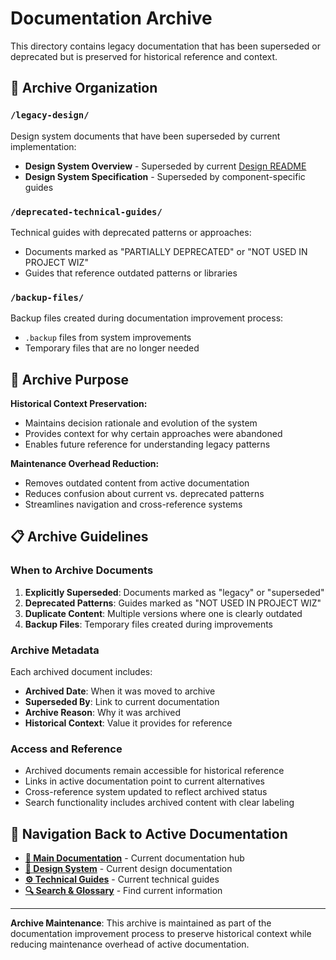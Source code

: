 # Documentation Archive

This directory contains legacy documentation that has been superseded or deprecated but is preserved for historical reference and context.

## 📂 Archive Organization

### `/legacy-design/`

Design system documents that have been superseded by current implementation:

- **Design System Overview** - Superseded by current [Design README](../design/README.md)
- **Design System Specification** - Superseded by component-specific guides

### `/deprecated-technical-guides/`

Technical guides with deprecated patterns or approaches:

- Documents marked as "PARTIALLY DEPRECATED" or "NOT USED IN PROJECT WIZ"
- Guides that reference outdated patterns or libraries

### `/backup-files/`

Backup files created during documentation improvement process:

- `.backup` files from system improvements
- Temporary files that are no longer needed

## 🎯 Archive Purpose

**Historical Context Preservation:**

- Maintains decision rationale and evolution of the system
- Provides context for why certain approaches were abandoned
- Enables future reference for understanding legacy patterns

**Maintenance Overhead Reduction:**

- Removes outdated content from active documentation
- Reduces confusion about current vs. deprecated patterns
- Streamlines navigation and cross-reference systems

## 📋 Archive Guidelines

### When to Archive Documents

1. **Explicitly Superseded**: Documents marked as "legacy" or "superseded"
2. **Deprecated Patterns**: Guides marked as "NOT USED IN PROJECT WIZ"
3. **Duplicate Content**: Multiple versions where one is clearly outdated
4. **Backup Files**: Temporary files created during improvements

### Archive Metadata

Each archived document includes:

- **Archived Date**: When it was moved to archive
- **Superseded By**: Link to current documentation
- **Archive Reason**: Why it was archived
- **Historical Context**: Value it provides for reference

### Access and Reference

- Archived documents remain accessible for historical reference
- Links in active documentation point to current alternatives
- Cross-reference system updated to reflect archived status
- Search functionality includes archived content with clear labeling

## 🔗 Navigation Back to Active Documentation

- **[📖 Main Documentation](../README.md)** - Current documentation hub
- **[🎨 Design System](../design/README.md)** - Current design documentation
- **[⚙️ Technical Guides](../technical-guides/README.md)** - Current technical guides
- **[🔍 Search & Glossary](../glossary-and-search.md)** - Find current information

---

**Archive Maintenance**: This archive is maintained as part of the documentation improvement process to preserve historical context while reducing maintenance overhead of active documentation.
